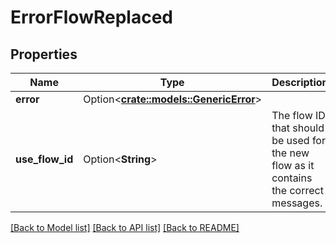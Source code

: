 # ErrorFlowReplaced

## Properties

Name | Type | Description | Notes
------------ | ------------- | ------------- | -------------
**error** | Option<[**crate::models::GenericError**](genericError.md)> |  | [optional]
**use_flow_id** | Option<**String**> | The flow ID that should be used for the new flow as it contains the correct messages. | [optional]

[[Back to Model list]](../README.md#documentation-for-models) [[Back to API list]](../README.md#documentation-for-api-endpoints) [[Back to README]](../README.md)


